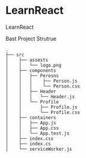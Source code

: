 # LearnReact
LearnReact

Bast  Project Strutrue
   
    .
    ├── src
    │    ├── assests
    │    │   └── logo.png
    │    ├── components
    │    │   ├── Perosns
    │    │   │    ├── Person.js
    │    │   │    └── Person.css
    │    │   ├── Header
    │    │   │   └── Header.js
    │    │   └── Profile
    │    │       ├── Profile.js
    │    │       └── Profile.css
    │    ├── containers 
    │    │   ├── App.js
    │    │   ├── App.css
    │    │   └── App.test.js
    │    ├── index.css
    │    ├── index.cs
    │    └── serviceWorker.js
        
